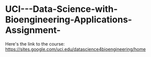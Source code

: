 # UCI---Data-Science-with-Bioengineering-Applications-Assignment-

Here's the link to the course: https://sites.google.com/uci.edu/datascience4bioengineering/home
